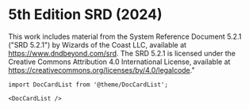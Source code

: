 
# 5th Edition SRD (2024)

This work includes material from the System Reference Document 5.2.1 (\"SRD 5.2.1\") by Wizards of the Coast LLC, available at https://www.dndbeyond.com/srd. The SRD 5.2.1 is licensed under the Creative Commons Attribution 4.0 International License, available at https://creativecommons.org/licenses/by/4.0/legalcode."



```mdx-code-block
import DocCardList from '@theme/DocCardList';

<DocCardList />
```

